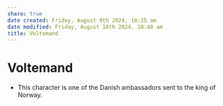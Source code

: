 ```yaml
---
share: true
date created: Friday, August 9th 2024, 10:25 am
date modified: Friday, August 16th 2024, 10:48 am
title: Voltemand
---
```


# Voltemand

- This character is one of the Danish ambassadors sent to the king of Norway.